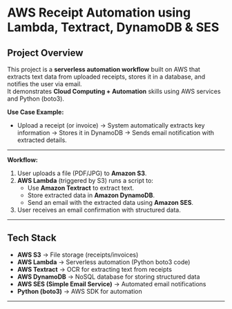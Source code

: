 # AWS Receipt Automation using Lambda, Textract, DynamoDB & SES  

## Project Overview  
This project is a **serverless automation workflow** built on AWS that extracts text data from uploaded receipts, stores it in a database, and notifies the user via email.  
It demonstrates **Cloud Computing + Automation** skills using AWS services and Python (boto3).  

**Use Case Example:**  
- Upload a receipt (or invoice) → System automatically extracts key information → Stores it in DynamoDB → Sends email notification with extracted details.  

---

**Workflow:**  
1. User uploads a file (PDF/JPG) to **Amazon S3**.  
2. **AWS Lambda** (triggered by S3) runs a script to:  
   - Use **Amazon Textract** to extract text.  
   - Store extracted data in **Amazon DynamoDB**.  
   - Send an email with the extracted data using **Amazon SES**.  
3. User receives an email confirmation with structured data.  

---

## Tech Stack  

- **AWS S3** → File storage (receipts/invoices)  
- **AWS Lambda** → Serverless automation (Python boto3 code)  
- **AWS Textract** → OCR for extracting text from receipts  
- **AWS DynamoDB** → NoSQL database for storing structured data  
- **AWS SES (Simple Email Service)** → Automated email notifications  
- **Python (boto3)** → AWS SDK for automation  

---

